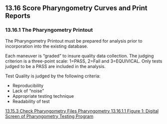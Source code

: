 ## 13.16 Score Pharyngometry Curves and Print Reports

### 13.16.1 The Pharyngometry Printout

The Pharyngometry Printout must be prepared for analysis prior to incorporation into the existing database.

Each maneuver is “graded” to insure quality data collection.  The judging criterion is a three-point scale:  1=PASS, 2=Fail and 3=EQUIVICAL.  Only tests judged to be a PASS are included in the analysis.

Test Quality is judged by the following criteria:

* Reproducibility
* Lack of “noise”
* Appropriate testing technique
* Readability of test


<div class="center">
<div class="btn-group">
  <a href=":pages_path:/manuals/pharyngometry/13-15-03-check-pharyn-files.md" class="btn btn-default">
    <span class="glyphicon glyphicon-chevron-left"></span>
    13.15.3 Check Pharyngometry Files
  </a>

  <a href=":pages_path:/manuals/pharyngometry" class="btn btn-default">
    <span class="glyphicon glyphicon-chevron-up"></span>
    Pharyngometry
  </a>

  <a href=":pages_path:/manuals/pharyngometry/13-16-01-01-figure1.md" class="btn btn-success">
    13.16.1.1 Figure 1: Digital Screen of Pharyngometry Testing Program
    <span class="glyphicon glyphicon-chevron-right"></span>
  </a>
</div>
</div>
